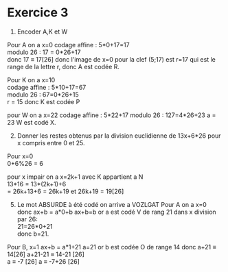 # Exercice 3
1. Encoder A,K et W  

Pour A on a x=0
codage affine : 5\*0+17=17  
modulo 26 : 17 = 0\*26+17  
donc 17 &equiv; 17[26]
donc l'image de x=0 pour la clef (5;17) est r=17 qui est le range de la lettre r, donc A est codée R.

Pour K on a x=10  
codage affine : 5\*10+17=67  
modulo 26 : 67=0\*26+15  
r = 15
donc K est codée P

pour W on a x=22
codage affine : 5\*22+17
modulo 26 : 127=4\*26+23
a = 23
W est codé X.

2. Donner les restes obtenus par la division euclidienne de 13x+6*26 pour x compris entre 0 et 25.

Pour x=0  
0+6%26 = 6

pour x impair on a x=2k+1 avec K appartient a N  
13\*16 = 13\*(2k+1)+6  
= 26k+13+6
= 26k+19
et 26k+19 = 19[26]







5. Le mot ABSURDE à été codé on arrive a VOZLGAT
Pour A on a x=0  
donc ax+b = a\*0+b
ax+b=b
or a est codé V de rang 21 dans x division par 26:  
21=26\*0+21  
donc b=21.  

Pour B, x=1
ax+b = a\*1+21
a=21
or b est codée O de range 14
donc a+21 &equiv; 14[26]
a+21-21 &equiv; 14-21 [26]  
a &equiv; -7 [26]
a &equiv; -7+26 [26]
